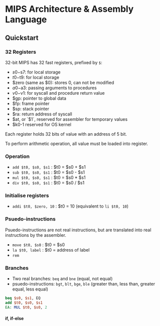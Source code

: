 # MIPS Architecture & Assembly Language

## Quickstart

### 32 Registers

32-bit MIPS has 32 fast registers, prefixed by `$`:

- $s0-$s7: for local storage
- $t0-$t9: for local storage
- $zero (same as $0): stores 0, can not be modified
- $a0-$a3: passing arguments to procedures
- $v0-$v1: for syscall and procedure return value
- $gp: pointer to global data
- $fp: frame pointer
- $sp: stack pointer
- $ra: return address of syscall
- $at, or `$1`, reserved for assembler for temporary values
- $k0-1 reserved for OS kernel

Each register holds 32 bits of value with an address of 5 bit.

To perform arithmetic operation, all value must be loaded into register.

### Operation 

- `add $t0, $s0, $s1` : $t0 = $s0 + $s1
- `sub $t0, $s0, $s1` : $t0 = $s0 - $s1
- `mul $t0, $s0, $s1` : $t0 = $s0 * $s1
- `div $t0, $s0, $s1` : $t0 = $s0 / $s1


### Initialise registers

- `addi $t0, $zero, 10` : $t0 = 10 (equivalent to `li $t0, 10`)

### Psuedo-instructions

Psuedo-instructions are not real instructions, but are translated into real instructions by the assembler.

- `move $t0, $s0` : $t0 = $s0 
- `la $t0, label` : $t0 = address of label
- `rem` 

### Branches

- Two real branches: `beq` and `bne` (equal, not equal)
- psuedo-instructions: `bgt`, `blt`, `bge`, `ble` (greater than, less than, greater equal, less equal)

```MIPS
beq $s0, $s1, EQ
add $t0, $s0, $s1
EA: MUL $t0, $s0, 2
```

#### if, if-else
